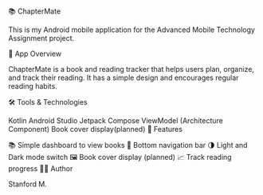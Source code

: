 📚 ChapterMate

This is my Android mobile application for the Advanced Mobile Technology Assignment project.

📖 App Overview

ChapterMate is a book and reading tracker that helps users plan, organize, and track their reading.
It has a simple design and encourages regular reading habits.

🛠️ Tools & Technologies

Kotlin
Android Studio
Jetpack Compose
ViewModel (Architecture Component)
Book cover display(planned)
🚀 Features

📚 Simple dashboard to view books
🔄 Bottom navigation bar
🌗 Light and Dark mode switch
🖼️ Book cover display (planned)
📈 Track reading progress
👨‍💻 Author

Stanford M.
